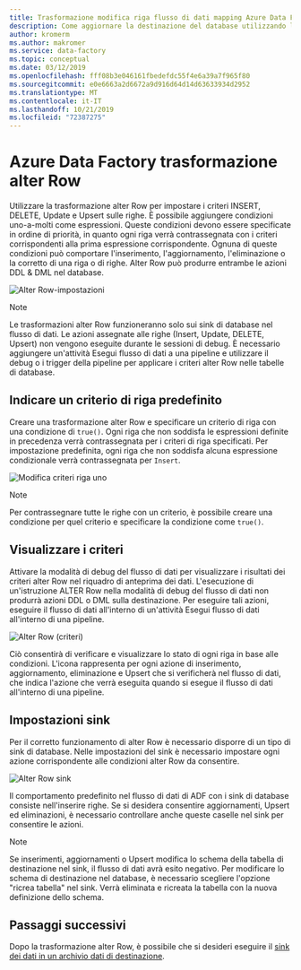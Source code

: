 ```yaml
---
title: Trasformazione modifica riga flusso di dati mapping Azure Data Factory
description: Come aggiornare la destinazione del database utilizzando la trasformazione alter Row del flusso di dati del mapping di Azure Data Factory
author: kromerm
ms.author: makromer
ms.service: data-factory
ms.topic: conceptual
ms.date: 03/12/2019
ms.openlocfilehash: fff08b3e046161fbedefdc55f4e6a39a7f965f80
ms.sourcegitcommit: e0e6663a2d6672a9d916d64d14d63633934d2952
ms.translationtype: MT
ms.contentlocale: it-IT
ms.lasthandoff: 10/21/2019
ms.locfileid: "72387275"
---
```

# <a name="azure-data-factory-alter-row-transformation"></a>Azure Data Factory trasformazione alter Row

Utilizzare la trasformazione alter Row per impostare i criteri INSERT, DELETE, Update e Upsert sulle righe. È possibile aggiungere condizioni uno-a-molti come espressioni. Queste condizioni devono essere specificate in ordine di priorità, in quanto ogni riga verrà contrassegnata con i criteri corrispondenti alla prima espressione corrispondente. Ognuna di queste condizioni può comportare l'inserimento, l'aggiornamento, l'eliminazione o la corretto di una riga o di righe. Alter Row può produrre entrambe le azioni DDL & DML nel database.



![Alter Row-impostazioni](media/data-flow/alter-row1.png "Alter Row-impostazioni")

> [!NOTE]
> Le trasformazioni alter Row funzioneranno solo sui sink di database nel flusso di dati. Le azioni assegnate alle righe (Insert, Update, DELETE, Upsert) non vengono eseguite durante le sessioni di debug. È necessario aggiungere un'attività Esegui flusso di dati a una pipeline e utilizzare il debug o i trigger della pipeline per applicare i criteri alter Row nelle tabelle di database.

## <a name="indicate-a-default-row-policy"></a>Indicare un criterio di riga predefinito

Creare una trasformazione alter Row e specificare un criterio di riga con una condizione di `true()`. Ogni riga che non soddisfa le espressioni definite in precedenza verrà contrassegnata per i criteri di riga specificati. Per impostazione predefinita, ogni riga che non soddisfa alcuna espressione condizionale verrà contrassegnata per `Insert`.

![Modifica criteri riga uno](media/data-flow/alter-row4.png "Modifica criteri riga uno")

> [!NOTE]
> Per contrassegnare tutte le righe con un criterio, è possibile creare una condizione per quel criterio e specificare la condizione come `true()`.

## <a name="view-policies"></a>Visualizzare i criteri

Attivare la modalità di debug del flusso di dati per visualizzare i risultati dei criteri alter Row nel riquadro di anteprima dei dati. L'esecuzione di un'istruzione ALTER Row nella modalità di debug del flusso di dati non produrrà azioni DDL o DML sulla destinazione. Per eseguire tali azioni, eseguire il flusso di dati all'interno di un'attività Esegui flusso di dati all'interno di una pipeline.

![Alter Row (criteri)](media/data-flow/alter-row3.png "Alter Row (criteri)")

Ciò consentirà di verificare e visualizzare lo stato di ogni riga in base alle condizioni. L'icona rappresenta per ogni azione di inserimento, aggiornamento, eliminazione e Upsert che si verificherà nel flusso di dati, che indica l'azione che verrà eseguita quando si esegue il flusso di dati all'interno di una pipeline.

## <a name="sink-settings"></a>Impostazioni sink

Per il corretto funzionamento di alter Row è necessario disporre di un tipo di sink di database. Nelle impostazioni del sink è necessario impostare ogni azione corrispondente alle condizioni alter Row da consentire.

![Alter Row sink](media/data-flow/alter-row2.png "Alter Row sink")

Il comportamento predefinito nel flusso di dati di ADF con i sink di database consiste nell'inserire righe. Se si desidera consentire aggiornamenti, Upsert ed eliminazioni, è necessario controllare anche queste caselle nel sink per consentire le azioni.

> [!NOTE]
> Se inserimenti, aggiornamenti o Upsert modifica lo schema della tabella di destinazione nel sink, il flusso di dati avrà esito negativo. Per modificare lo schema di destinazione nel database, è necessario scegliere l'opzione "ricrea tabella" nel sink. Verrà eliminata e ricreata la tabella con la nuova definizione dello schema.

## <a name="next-steps"></a>Passaggi successivi

Dopo la trasformazione alter Row, è possibile che si desideri eseguire il [sink dei dati in un archivio dati di destinazione](data-flow-sink.md).
